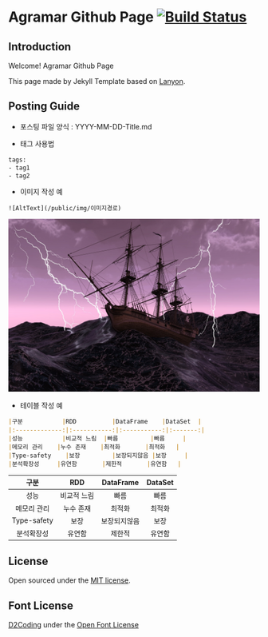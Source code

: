 # Agramar Github Page [![Build Status](https://travis-ci.org/agramar/agramar.github.io.svg?branch=master)](https://travis-ci.org/agramar/agramar.github.io)

## Introduction
Welcome! Agramar Github Page

This page made by Jekyll Template based on [Lanyon](https://github.com/poole/lanyon).

## Posting Guide
- 포스팅 파일 양식 : YYYY-MM-DD-Title.md

- 태그 사용법
```
tags: 
- tag1
- tag2
```

- 이미지 작성 예
````
![AltText](/public/img/이미지경로)
````
![AltText](public/img/main.jpg)

- 테이블 작성 예

```markdown
|구분           |RDD          |DataFrame    |DataSet  |
|:-------------:|:-----------:|:-----------:|:-------:|
|성능           |비교적 느림  |빠름         |빠름     |
|메모리 관리    |누수 존재    |최적화       |최적화   |
|Type-safety    |보장         |보장되지않음 |보장     |
|분석확장성     |유연함       |제한적       |유연함   |
```
|구분           |RDD          |DataFrame    |DataSet  |
|:-------------:|:-----------:|:-----------:|:-------:|
|성능           |비교적 느림  |빠름         |빠름     |
|메모리 관리    |누수 존재    |최적화       |최적화   |
|Type-safety    |보장         |보장되지않음 |보장     |
|분석확장성     |유연함       |제한적       |유연함   |

## License
Open sourced under the [MIT license](LICENSE).

## Font License
[D2Coding](https://github.com/naver/d2codingfont/wiki/Open-Font-License) under the [Open Font License](https://github.com/naver/d2codingfont/wiki/Open-Font-License)
